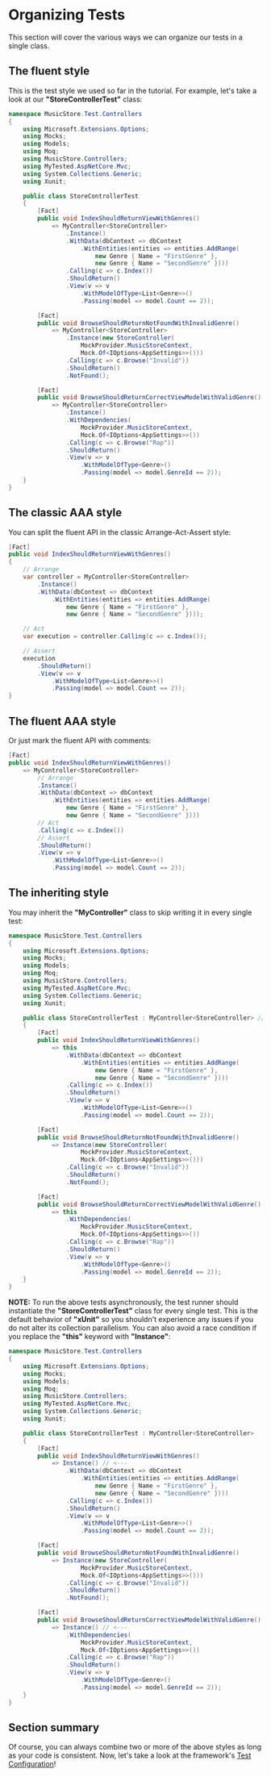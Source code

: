 # Organizing Tests

This section will cover the various ways we can organize our tests in a single class.

## The fluent style

This is the test style we used so far in the tutorial. For example, let's take a look at our **"StoreControllerTest"** class:

```c#
namespace MusicStore.Test.Controllers
{
    using Microsoft.Extensions.Options;
    using Mocks;
    using Models;
    using Moq;
    using MusicStore.Controllers;
    using MyTested.AspNetCore.Mvc;
    using System.Collections.Generic;
    using Xunit;

    public class StoreControllerTest
    {
        [Fact]
        public void IndexShouldReturnViewWithGenres()
            => MyController<StoreController>
                .Instance()
                .WithData(dbContext => dbContext
                    .WithEntities(entities => entities.AddRange(
                        new Genre { Name = "FirstGenre" },
                        new Genre { Name = "SecondGenre" })))
                .Calling(c => c.Index())
                .ShouldReturn()
                .View(v => v
                    .WithModelOfType<List<Genre>>()
                    .Passing(model => model.Count == 2));

        [Fact]
        public void BrowseShouldReturnNotFoundWithInvalidGenre()
            => MyController<StoreController>
                .Instance(new StoreController(
                    MockProvider.MusicStoreContext,
                    Mock.Of<IOptions<AppSettings>>()))
                .Calling(c => c.Browse("Invalid"))
                .ShouldReturn()
                .NotFound();

        [Fact]
        public void BrowseShouldReturnCorrectViewModelWithValidGenre()
            => MyController<StoreController>
                .Instance()
                .WithDependencies(
                    MockProvider.MusicStoreContext,
                    Mock.Of<IOptions<AppSettings>>())
                .Calling(c => c.Browse("Rap"))
                .ShouldReturn()
                .View(v => v
                    .WithModelOfType<Genre>()
                    .Passing(model => model.GenreId == 2));
    }
}
```

## The classic AAA style

You can split the fluent API in the classic Arrange-Act-Assert style:

```c#
[Fact]
public void IndexShouldReturnViewWithGenres()
{
    // Arrange
    var controller = MyController<StoreController>
        .Instance()
        .WithData(dbContext => dbContext
            .WithEntities(entities => entities.AddRange(
                new Genre { Name = "FirstGenre" },
                new Genre { Name = "SecondGenre" })));

    // Act
    var execution = controller.Calling(c => c.Index());

    // Assert
    execution
        .ShouldReturn()
        .View(v => v
            .WithModelOfType<List<Genre>>()
            .Passing(model => model.Count == 2));
}
```

## The fluent AAA style

Or just mark the fluent API with comments:

```c#
[Fact]
public void IndexShouldReturnViewWithGenres()
    => MyController<StoreController>
        // Arrange
        .Instance()
        .WithData(dbContext => dbContext
            .WithEntities(entities => entities.AddRange(
                new Genre { Name = "FirstGenre" },
                new Genre { Name = "SecondGenre" })))
        // Act
        .Calling(c => c.Index())
        // Assert
        .ShouldReturn()
        .View(v => v
            .WithModelOfType<List<Genre>>()
            .Passing(model => model.Count == 2));
```

## The inheriting style

You may inherit the **"MyController"** class to skip writing it in every single test:

```c#
namespace MusicStore.Test.Controllers
{
    using Microsoft.Extensions.Options;
    using Mocks;
    using Models;
    using Moq;
    using MusicStore.Controllers;
    using MyTested.AspNetCore.Mvc;
    using System.Collections.Generic;
    using Xunit;

    public class StoreControllerTest : MyController<StoreController> // <---
    {
        [Fact]
        public void IndexShouldReturnViewWithGenres()
            => this
                .WithData(dbContext => dbContext
                    .WithEntities(entities => entities.AddRange(
                        new Genre { Name = "FirstGenre" },
                        new Genre { Name = "SecondGenre" })))
                .Calling(c => c.Index())
                .ShouldReturn()
                .View(v => v
                    .WithModelOfType<List<Genre>>()
                    .Passing(model => model.Count == 2));

        [Fact]
        public void BrowseShouldReturnNotFoundWithInvalidGenre()
            => Instance(new StoreController(
                    MockProvider.MusicStoreContext,
                    Mock.Of<IOptions<AppSettings>>()))
                .Calling(c => c.Browse("Invalid"))
                .ShouldReturn()
                .NotFound();

        [Fact]
        public void BrowseShouldReturnCorrectViewModelWithValidGenre()
            => this
                .WithDependencies(
                    MockProvider.MusicStoreContext,
                    Mock.Of<IOptions<AppSettings>>())
                .Calling(c => c.Browse("Rap"))
                .ShouldReturn()
                .View(v => v
                    .WithModelOfType<Genre>()
                    .Passing(model => model.GenreId == 2));
    }
}
```

**NOTE:** To run the above tests asynchronously, the test runner should instantiate the **"StoreControllerTest"** class for every single test. This is the default behavior of **"xUnit"** so you shouldn't experience any issues if you do not alter its collection parallelism. You can also avoid a race condition if you replace the **"this"** keyword with **"Instance"**:

```c#
namespace MusicStore.Test.Controllers
{
    using Microsoft.Extensions.Options;
    using Mocks;
    using Models;
    using Moq;
    using MusicStore.Controllers;
    using MyTested.AspNetCore.Mvc;
    using System.Collections.Generic;
    using Xunit;

    public class StoreControllerTest : MyController<StoreController>
    {
        [Fact]
        public void IndexShouldReturnViewWithGenres()
            => Instance() // <---
                .WithData(dbContext => dbContext
                    .WithEntities(entities => entities.AddRange(
                        new Genre { Name = "FirstGenre" },
                        new Genre { Name = "SecondGenre" })))
                .Calling(c => c.Index())
                .ShouldReturn()
                .View(v => v
                    .WithModelOfType<List<Genre>>()
                    .Passing(model => model.Count == 2));

        [Fact]
        public void BrowseShouldReturnNotFoundWithInvalidGenre()
            => Instance(new StoreController(
                    MockProvider.MusicStoreContext,
                    Mock.Of<IOptions<AppSettings>>()))
                .Calling(c => c.Browse("Invalid"))
                .ShouldReturn()
                .NotFound();

        [Fact]
        public void BrowseShouldReturnCorrectViewModelWithValidGenre()
            => Instance() // <---
                .WithDependencies(
                    MockProvider.MusicStoreContext,
                    Mock.Of<IOptions<AppSettings>>())
                .Calling(c => c.Browse("Rap"))
                .ShouldReturn()
                .View(v => v
                    .WithModelOfType<Genre>()
                    .Passing(model => model.GenreId == 2));
    }
}
```

## Section summary

Of course, you can always combine two or more of the above styles as long as your code is consistent. Now, let's take a look at the framework's [Test Configuration](/tutorial/testconfig.html)!
